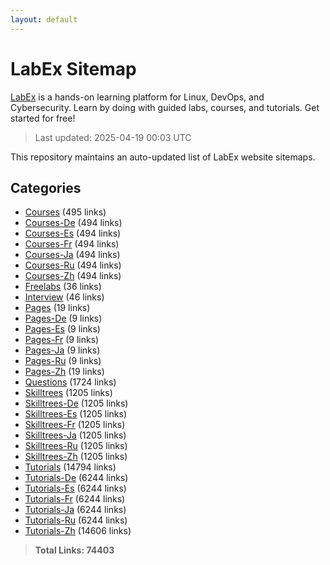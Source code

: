```yaml
---
layout: default
---
```


# LabEx Sitemap

[LabEx](https://labex.io) is a hands-on learning platform for Linux, DevOps, and Cybersecurity. Learn by doing with guided labs, courses, and tutorials. Get started for free!

> Last updated: 2025-04-19 00:03 UTC

This repository maintains an auto-updated list of LabEx website sitemaps.

## Categories

- [Courses](categories/courses.md) (495 links)
- [Courses-De](categories/courses-de.md) (494 links)
- [Courses-Es](categories/courses-es.md) (494 links)
- [Courses-Fr](categories/courses-fr.md) (494 links)
- [Courses-Ja](categories/courses-ja.md) (494 links)
- [Courses-Ru](categories/courses-ru.md) (494 links)
- [Courses-Zh](categories/courses-zh.md) (494 links)
- [Freelabs](categories/freelabs.md) (36 links)
- [Interview](categories/interview.md) (46 links)
- [Pages](categories/pages.md) (19 links)
- [Pages-De](categories/pages-de.md) (9 links)
- [Pages-Es](categories/pages-es.md) (9 links)
- [Pages-Fr](categories/pages-fr.md) (9 links)
- [Pages-Ja](categories/pages-ja.md) (9 links)
- [Pages-Ru](categories/pages-ru.md) (9 links)
- [Pages-Zh](categories/pages-zh.md) (19 links)
- [Questions](categories/questions.md) (1724 links)
- [Skilltrees](categories/skilltrees.md) (1205 links)
- [Skilltrees-De](categories/skilltrees-de.md) (1205 links)
- [Skilltrees-Es](categories/skilltrees-es.md) (1205 links)
- [Skilltrees-Fr](categories/skilltrees-fr.md) (1205 links)
- [Skilltrees-Ja](categories/skilltrees-ja.md) (1205 links)
- [Skilltrees-Ru](categories/skilltrees-ru.md) (1205 links)
- [Skilltrees-Zh](categories/skilltrees-zh.md) (1205 links)
- [Tutorials](categories/tutorials.md) (14794 links)
- [Tutorials-De](categories/tutorials-de.md) (6244 links)
- [Tutorials-Es](categories/tutorials-es.md) (6244 links)
- [Tutorials-Fr](categories/tutorials-fr.md) (6244 links)
- [Tutorials-Ja](categories/tutorials-ja.md) (6244 links)
- [Tutorials-Ru](categories/tutorials-ru.md) (6244 links)
- [Tutorials-Zh](categories/tutorials-zh.md) (14606 links)

> **Total Links: 74403**
